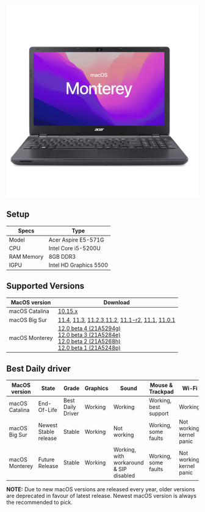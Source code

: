  <img src="acer.png">

## Setup

| Specs               |   Type                                         |
| ------------------- | -------------------------------------------|
| Model               | Acer Aspire E5-571G                        |
| CPU                 | Intel Core i5-5200U                        |
| RAM Memory          | 8GB DDR3                                   |
| IGPU                | Intel HD Graphics 5500                     |

## Supported Versions

| MacOS version             | Download                                   |  
| ------------------- | -------------------------------------------
| macOS Catalina      |  <a href="https://github.com/daviiid99/Acer-Aspire-E5-571G/releases/tag/Catalina">10.15.x</a>|
| macOS Big Sur       |  <a href="https://github.com/daviiid99/Acer-Aspire-E5-571G/releases/tag/11.4">11.4</a>, <a href="https://github.com/daviiid99/Acer-Aspire-E5-571G/releases/tag/11.3">11.3</a>, <a href="https://github.com/daviiid99/Acer-Aspire-E5-571G/releases/tag/11.2.3">11.2.3</a>,<a href="https://github.com/daviiid99/Acer-Aspire-E5-571G/releases/tag/11.2">11.2</a>, <a href="https://github.com/daviiid99/Acer-Aspire-E5-571G/releases/tag/11.1-r2">11.1-r2</a>, <a href="https://github.com/daviiid99/Acer-Aspire-E5-571G/releases/tag/11.1">11.1</a>, <a href="https://github.com/daviiid99/Acer-Aspire-E5-571G/releases/tag/11.0.1">11.0.1</a>|
| macOS Monterey      | <a href="https://github.com/daviiid99/Acer-Aspire-E5-571G/releases/tag/21A5294g">12.0 beta 4 (21A5294g)</a><br/> <a href="https://github.com/daviiid99/Acer-Aspire-E5-571G/releases/tag/21A5284e">12.0 beta 3 (21A5284e)</a><br/> <a href="https://github.com/daviiid99/Acer-Aspire-E5-571G/releases/tag/21A5268h">12.0 beta 2 (21A5268h)</a><br/> <a href="https://github.com/daviiid99/Acer-Aspire-E5-571G/releases/tag/21A5248p">12.0 beta 1 (21A5248p)</a>|

## Best Daily driver
| MacOS version               | State                                      | Grade                                   | Graphics| Sound | Mouse & Trackpad | Wi-Fi | 
| ------------------- | -------------------------------------------|------------|-------------|-----------|----------|-----------|
| macOS Catalina      |  End-Of-Life|Best Daily Driver| Working | Working | Working, best support| Working |
| macOS Big Sur       | Newest Stable release| Stable| Working| Not working| Working, some faults| Not working, kernel panic|
| macOS Monterey      | Future Release | Stable | Working| Working, with workaround & SIP disabled| Working, some faults| Not working, kernel panic|

<b>NOTE:</b> Due to new macOS versions are released every year, older versions are deprecated in favour of latest release.
Newest macOS version is always the recommended to pick.
